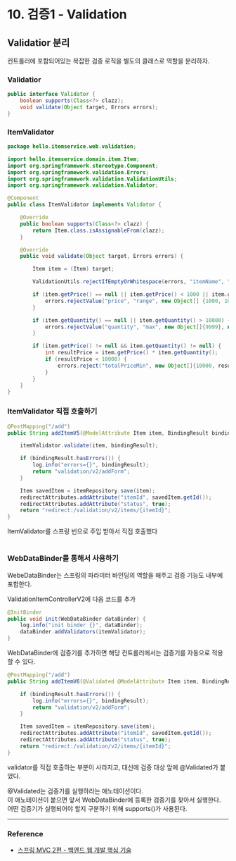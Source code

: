 # 10. 검증1 - Validation

## Validatior 분리

컨트롤러에 포함되어있는 복잡한 검증 로직을 별도의 클래스로 역할을 분리하자.

### Validatior
```java
public interface Validator {
    boolean supports(Class<?> clazz);
    void validate(Object target, Errors errors);
}
```

### ItemValidator
```java
package hello.itemservice.web.validation;

import hello.itemservice.domain.item.Item;
import org.springframework.stereotype.Component;
import org.springframework.validation.Errors;
import org.springframework.validation.ValidationUtils;
import org.springframework.validation.Validator;

@Component
public class ItemValidator implements Validator {

    @Override
    public boolean supports(Class<?> clazz) {
        return Item.class.isAssignableFrom(clazz);
    }

    @Override
    public void validate(Object target, Errors errors) {

        Item item = (Item) target;

        ValidationUtils.rejectIfEmptyOrWhitespace(errors, "itemName", "required");

        if (item.getPrice() == null || item.getPrice() < 1000 || item.getPrice() > 1000000) {
            errors.rejectValue("price", "range", new Object[] {1000, 1000000}, null);
        }

        if (item.getQuantity() == null || item.getQuantity() > 10000) {
            errors.rejectValue("quantity", "max", new Object[]{9999}, null);
        }

        if (item.getPrice() != null && item.getQuantity() != null) {
            int resultPrice = item.getPrice() * item.getQuantity();
            if (resultPrice < 10000) {
                errors.reject("totalPriceMin", new Object[]{10000, resultPrice}, null);
            }
        }
    }
}
```

### ItemValidator 직접 호출하기

```java
@PostMapping("/add")
public String addItemV5(@ModelAttribute Item item, BindingResult bindingResult, RedirectAttributes redirectAttributes) {

    itemValidator.validate(item, bindingResult);

    if (bindingResult.hasErrors()) {
        log.info("errors={}", bindingResult);
        return "validation/v2/addForm";
    }

    Item savedItem = itemRepository.save(item);
    redirectAttributes.addAttribute("itemId", savedItem.getId());
    redirectAttributes.addAttribute("status", true);
    return "redirect:/validation/v2/items/{itemId}";
}
```

ItemValidator를 스프링 빈으로 주입 받아서 직접 호출했다

#

### WebDataBinder를 통해서 사용하기

WebeDataBinder는 스프링의 파라미터 바인딩의 역할을 해주고 검증 기능도 내부에 포함한다.  
  
ValidationItemControllerV2에 다음 코드를 추가
```java
@InitBinder
public void init(WebDataBinder dataBinder) {
    log.info("init binder {}", dataBinder);
    dataBinder.addValidators(itemValidator);
}
```

WebDataBinder에 검증기를 추가하면 해당 컨트롤러에서는 검증기를 자동으로 적용할 수 있다.

```java
@PostMapping("/add")
public String addItemV6(@Validated @ModelAttribute Item item, BindingResult bindingResult, RedirectAttributes redirectAttributes) {

    if (bindingResult.hasErrors()) {
        log.info("errors={}", bindingResult);
        return "validation/v2/addForm";
    }

    Item savedItem = itemRepository.save(item);
    redirectAttributes.addAttribute("itemId", savedItem.getId());
    redirectAttributes.addAttribute("status", true);
    return "redirect:/validation/v2/items/{itemId}";
}
```

validator를 직접 호출하는 부분이 사라지고, 대신에 검증 대상 앞에 @Validated가 붙었다.  
  
@Validated는 검증기를 실행하라는 애노테이션이다.  
이 애노테이션이 붙으면 앞서 WebDataBinder에 등록한 검증기를 찾아서 실행한다.  
어떤 검증기가 실행되어야 할지 구분하기 위해 supports()가 사용된다.  

---

### Reference
- [스프링 MVC 2편 - 백엔드 웹 개발 핵심 기술](https://www.inflearn.com/course/%EC%8A%A4%ED%94%84%EB%A7%81-mvc-2/dashboard)
